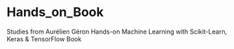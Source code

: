 # Hands_on_Book
Studies from Aurélien Géron Hands-on  Machine Learning   with Scikit-Learn,  Keras &amp; TensorFlow Book
